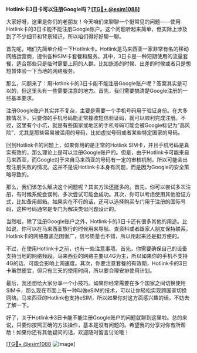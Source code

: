 **Hotlink卡3日卡可以注册Google吗？[[TG💪+ @esim1088](https://t.me/s/esim1088)]**

大家好呀，这里是你们的老朋友！今天咱们来聊聊一个挺常见的问题——使用Hotlink卡的3日卡能不能注册Google账户。这个问题听起来简单，但实际上涉及到了不少细节和背景知识，所以咱们得好好聊一聊。

首先呢，咱们先简单介绍一下Hotlink卡。Hotlink是马来西亚一家非常有名的移动网络运营商，提供各种SIM卡套餐和服务。其中，3日卡是一种短期使用的流量套餐，适合那些只是临时需要上网的人群。比如旅游的时候、出差的时候或者只是想短暂体验一下当地的网络服务。

那么，问题来了：用Hotlink卡的3日卡能不能注册Google账户呢？答案其实是可以的，但这里头有一些需要注意的地方。首先，我们需要搞清楚Google注册的一些基本要求。

注册Google账户其实并不复杂，主要是需要一个手机号码用于验证身份。在大多数情况下，只要你的手机号码能正常接收短信验证码，就可以顺利完成注册。不过，这里有个小坑，就是有些国家或地区的手机号码可能会被Google标记为“高风险”，尤其是那些容易被滥用的号码，比如虚拟号码或者某些特定国家的号码。

回到Hotlink卡的问题上，如果你用的是正常的Hotlink SIM卡，并且手机号码是真实有效的，那么理论上是可以注册Google账户的。但是，由于Hotlink卡可能来自马来西亚，而Google对于来自马来西亚的号码有一定的审核机制，所以可能会出现注册失败的情况。这并不是说Hotlink卡本身有问题，而是因为Google的安全策略导致的。

那么，我们该怎么解决这个问题呢？其实方法还挺多的。首先，你可以尝试多次注册，有时候系统会误判，多次尝试可能会成功。其次，你可以考虑使用其他验证方式，比如备用邮箱。如果实在不行的话，还可以选择购买专门用于注册的国际号码，这种号码通常是专门为解决类似问题设计的。

当然啦，除了注册Google账户之外，Hotlink卡的3日卡还有很多其他的用途。比如说，你可以在马来西亚旅行的时候用来导航、查资料或者跟家人朋友保持联系。Hotlink卡的网络覆盖范围很广，信号质量也不错，所以用起来还是挺方便的。

不过，在使用Hotlink卡之前，也有一些注意事项。首先，你需要确保自己的设备支持当地的网络频段。马来西亚的网络主要以4G为主，所以如果你的手机不支持4G的话，可能会影响上网速度。其次，你要注意套餐的有效期，Hotlink卡的3日卡虽然便宜，但只有三天的使用时间，所以要合理安排使用计划。

最后，我还想给大家分享一个小技巧。如果你经常需要在多个国家之间切换使用SIM卡，那么现在市面上有一种叫做eSIM的技术，可以让你轻松实现跨国家切换网络。马来西亚的Hotlink也支持eSIM，所以如果你对这方面感兴趣的话，不妨去了解一下。

好了，关于Hotlink卡3日卡能不能注册Google账户的问题就聊到这里啦。总的来说，只要你按照正确的方法操作，基本是没有问题的。希望我的分享对你有所帮助！如果你还有其他疑问的话，欢迎随时留言讨论哦！

[[TG💪+ @esim1088](https://t.me/s/esim1088) ![Image](https://i.postimg.cc/4NQfJmqS/Snipaste-2025-05-13-00-14-12.png)]